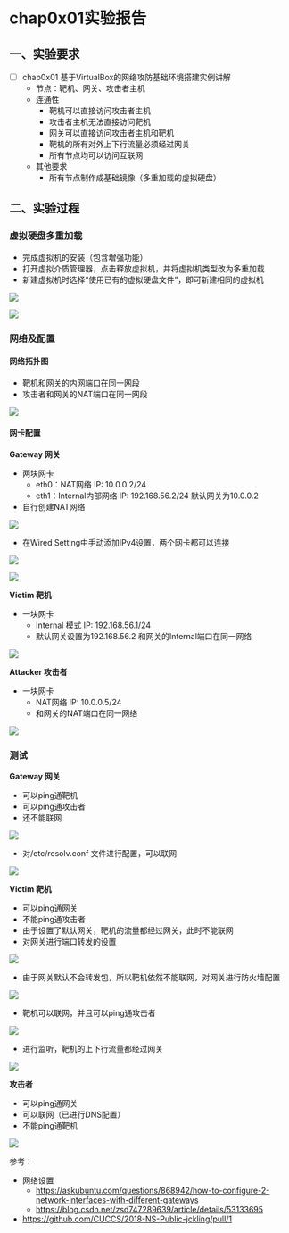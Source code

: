 # chap0x01实验报告
## 一、实验要求
* [ ] chap0x01 基于VirtualBox的网络攻防基础环境搭建实例讲解
    * 节点：靶机、网关、攻击者主机
    * 连通性
        * 靶机可以直接访问攻击者主机
        * 攻击者主机无法直接访问靶机
        * 网关可以直接访问攻击者主机和靶机
        * 靶机的所有对外上下行流量必须经过网关
        * 所有节点均可以访问互联网
    * 其他要求
        * 所有节点制作成基础镜像（多重加载的虚拟硬盘）

## 二、实验过程
### 虚拟硬盘多重加载
* 完成虚拟机的安装（包含增强功能）
* 打开虚拟介质管理器，点击释放虚拟机，并将虚拟机类型改为多重加载
* 新建虚拟机时选择“使用已有的虚拟硬盘文件”，即可新建相同的虚拟机

![](多重加载.png)

![](新建多重加载虚拟机.png)

### 网络及配置
#### 网络拓扑图
* 靶机和网关的内网端口在同一网段
* 攻击者和网关的NAT端口在同一网段

![](网络拓扑.png)

#### 网卡配置
**Gateway 网关**
* 两块网卡
  * eth0：NAT网络 IP: 10.0.0.2/24
  * eth1：Internal内部网络 IP: 192.168.56.2/24  默认网关为10.0.0.2
*  自行创建NAT网络

![](NAT.png)

* 在Wired Setting中手动添加IPv4设置，两个网卡都可以连接

![](网关.png)

![](双网卡,png)

**Victim 靶机**
* 一块网卡 
  * Internal 模式 IP: 192.168.56.1/24  
  * 默认网关设置为192.168.56.2  和网关的Internal端口在同一网络

![](靶机.png)


**Attacker 攻击者**
* 一块网卡
  * NAT网络 IP: 10.0.0.5/24
  * 和网关的NAT端口在同一网络

![](攻击者.png)

### 测试
**Gateway 网关**
* 可以ping通靶机
* 可以ping通攻击者
* 还不能联网

![](网关1.png)

* 对/etc/resolv.conf 文件进行配置，可以联网

![](网关2.png)

**Victim 靶机**
* 可以ping通网关
* 不能ping通攻击者
* 由于设置了默认网关，靶机的流量都经过网关，此时不能联网
* 对网关进行端口转发的设置

![](开机启动端口转发.png)

* 由于网关默认不会转发包，所以靶机依然不能联网，对网关进行防火墙配置

![](防火墙.png)

* 靶机可以联网，并且可以ping通攻击者

![](靶机1.png)

* 进行监听，靶机的上下行流量都经过网关

![](网关3.png)

**攻击者**
* 可以ping通网关
* 可以联网（已进行DNS配置）
* 不能ping通靶机

![](攻击者1.png)





参考：
* 网络设置
  * https://askubuntu.com/questions/868942/how-to-configure-2-network-interfaces-with-different-gateways
  * https://blog.csdn.net/zsd747289639/article/details/53133695
* https://github.com/CUCCS/2018-NS-Public-jckling/pull/1